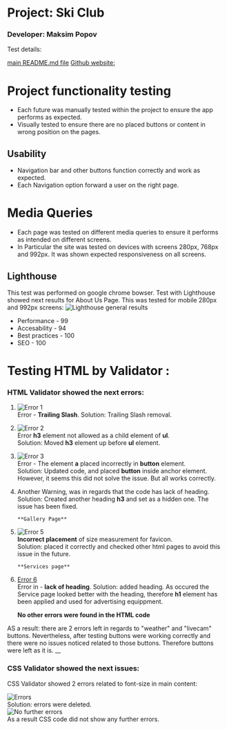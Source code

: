 # Project:      Ski Club
### Developer:    Maksim Popov

Test details: 

[main README.md file](/README.md)
[Github website:](https://github.com/maxgray7-dev/ski-club_project.git)


# Project functionality testing

- Each future was manually tested within the project to ensure the app performs as expected.
- Visually tested to ensure there are no placed buttons or content in wrong position on the pages.

## Usability

- Navigation bar and other buttons function correctly and work as expected.
- Each Navigation option forward a user on the right page.

# Media Queries

- Each page was tested on different media queries to ensure it performs as intended on different screens.
- In Particular the site was tested on devices with screens 280px, 768px and 992px. It was shown expected responsiveness on all screens.

## Lighthouse

This test was performed on google chrome bowser.
Test with Lighthouse showed next results for About Us Page.
This was tested for mobile 280px and 992px screens:
![Lighthouse general results](https://i.ibb.co/HVmBrfx/Lighthouse-mobile.png)
- Performance - 99
- Accesability - 94
- Best practices - 100
- SEO - 100


# Testing HTML by Validator :

### __HTML Validator showed the next errors:__
1. ![Error 1](https://i.ibb.co/Xsk89f9/Error-1.png)<br>
   Error - __Trailing Slash__.
   Solution: Trailing Slash removal. <br>
2. ![Error 2](https://i.ibb.co/7KV65qp/Error-2.png) <br>
   Error **h3** element not allowed as a child element of **ul**.<br>
    Solution: Moved **h3** element up before **ul** element. <br>
3. ![Error 3](https://i.ibb.co/K9fnHyJ/error-3.png)<br>
   Error - The element __a__ placed incorrectly in __button__ element.<br>
   Solution: Updated code, and placed **button** inside anchor element. 
   However, it seems this did not solve the issue. But all works correctly. <br>
4. Another Warning, was in regards that the code has lack of heading.<br>
   Solution: Created another heading **h3** and set as a hidden one. The issue has been fixed.<br>
    
       **Gallery Page**
   
5. ![Error 5](https://i.ibb.co/q5Sg32k/Error-5.png) <br>
    __Incorrect placement__ of size measurement for favicon. <br>
    Solution: placed it correctly and checked other html pages to avoid this issue in the future.<br>

       **Services page** 
         
6. [Error 6](https://i.ibb.co/RT1Rmwp/Error-6.png) <br>
   Error in  - __lack of heading__.
   Solution: added heading. As occured the Service page looked better with the heading, therefore **h1** element has been applied and used for advertising equippment. <br>

   **No other errors were found in the HTML code**

AS a result: there are 2 errors left in regards to "weather" and "livecam" buttons. 
Nevertheless, after testing buttons were working correctly and there were no issues noticed related to those buttons. Therefore buttons were left as it is.
__

### __CSS Validator showed the next issues:__

CSS Validator showed 2 errors related to font-size in main content: 

![Errors](https://i.ibb.co/FhGmyrn/css-errors.png) <br>
Solution: errors were deleted. <br>
![No further errors](https://i.ibb.co/v4cVC3r/CSS-alright.png)<br>
As a result CSS code did not show any further errors.<br>



